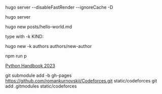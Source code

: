 hugo server --disableFastRender --ignoreCache -D 

hugo server

hugo new posts/hello-world.md

type with -k KIND:

hugo new -k authors authors/new-author

npm run p


[Python Handbook 2023](https://romankurnovskii.com/handbooks/python-handbook.pdf)


git submodule add -b gh-pages https://github.com/romankurnovskii/Codeforces.git static/codeforces
git add .gitmodules static/codeforces
